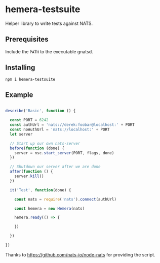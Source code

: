 # hemera-testsuite
Helper library to write tests against NATS.

## Prerequisites

Include the `PATH` to the executable gnatsd.

## Installing

```
npm i hemera-testsuite
```

## Example

```js

describe('Basic', function () {

  const PORT = 6242
  const authUrl = 'nats://derek:foobar@localhost:' + PORT
  const noAuthUrl = 'nats://localhost:' + PORT
  let server

  // Start up our own nats-server
  before(function (done) {
    server = nsc.start_server(PORT, flags, done)
  })

  // Shutdown our server after we are done
  after(function () {
    server.kill()
  })

  it('Test', function(done) {

    const nats = require('nats').connect(authUrl)

    const hemera = new Hemera(nats)

    hemera.ready(() => {

    })

  })

})
```

Thanks to https://github.com/nats-io/node-nats for providing the script.
